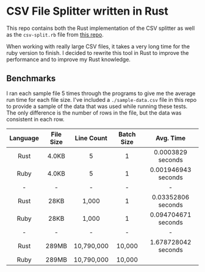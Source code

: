 # CSV File Splitter written in Rust

This repo contains both the Rust implementation of the CSV splitter as well as the
`csv-split.rb` file from [this repo](https://github.com/imartingraham/csv-split).

When working with really large CSV files, it takes a very long time for the ruby version to finish. I decided to rewrite this tool in
Rust to improve the performance and to improve my Rust knowledge.

## Benchmarks

I ran each sample file 5 times through the programs to give me the average run time for each file size.
I've included a `./sample-data.csv` file in this repo to provide a sample of the data that was used while running these tests.
The only difference is the number of rows in the file, but the data was consistent in each row.

| Language | File Size | Line Count | Batch Size | Avg. Time |
| :--: | :--: | :--: | :--: | :--: |
| Rust | 4.0KB | 5 | 1 | 0.0003829 seconds |
| Ruby | 4.0KB | 5 | 1 | 0.001946943 seconds |
| - | - | - | - | - |
| Rust | 28KB | 1,000 | 1 | 0.03352806 seconds |
| Ruby | 28KB | 1,000 | 1 | 0.094704671 seconds |
| - | - | - | - | - |
| Rust | 289MB | 10,790,000 | 10,000 | 1.678728042 seconds |
| Ruby | 289MB | 10,790,000 | 10,000 | |

